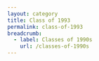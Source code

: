 ```yaml
---
layout: category
title: Class of 1993
permalink: class-of-1993
breadcrumb:
  - label: Classes of 1990s
    url: /classes-of-1990s
---
```

